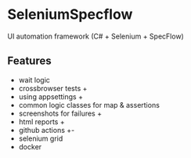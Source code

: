 # SeleniumSpecflow
UI automation framework (C# + Selenium + SpecFlow)

## Features ##
* wait logic
* crossbrowser tests +
* using appsettings +
* common logic classes for map & assertions
* screenshots for failures +
* html reports +
* github actions +-
* selenium grid
* docker

